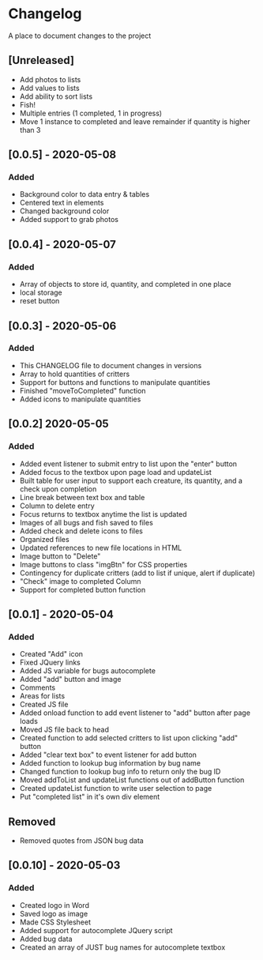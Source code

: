 # Changelog
A place to document changes to the project

## [Unreleased]
- Add photos to lists
- Add values to lists
- Add ability to sort lists
- Fish!
- Multiple entries (1 completed, 1 in progress)
- Move 1 instance to completed and leave remainder if quantity is higher than 3

## [0.0.5] - 2020-05-08
### Added
- Background color to data entry & tables
- Centered text in elements
- Changed background color
- Added support to grab photos

## [0.0.4] - 2020-05-07
### Added
- Array of objects to store id, quantity, and completed in one place
- local storage
- reset button

## [0.0.3] - 2020-05-06
### Added
- This CHANGELOG file to document changes in versions
- Array to hold quantities of critters
- Support for buttons and functions to manipulate quantities
- Finished "moveToCompleted" function
- Added icons to manipulate quantities

## [0.0.2] 2020-05-05
### Added
- Added event listener to submit entry to list upon the "enter" button
- Added focus to the textbox upon page load and updateList
- Built table for user input to support each creature, its quantity, and a check upon completion
- Line break between text box and table
- Column to delete entry
- Focus returns to textbox anytime the list is updated
- Images of all bugs and fish saved to files
- Added check and delete icons to files
- Organized files
- Updated references to new file locations in HTML
- Image button to "Delete"
- Image buttons to class "imgBtn" for CSS properties
- Contingency for duplicate critters (add to list if unique, alert if duplicate)
- "Check" image to completed Column
- Support for completed button function

## [0.0.1] - 2020-05-04
### Added
- Created "Add" icon
- Fixed JQuery links
- Added JS variable for bugs autocomplete
- Added "add" button and image
- Comments
- Areas for lists
- Created JS file
- Added onload function to add event listener to "add" button after page loads
- Moved JS file back to head
- Created function to add selected critters to list upon clicking "add" button
- Added "clear text box" to event listener for add button
- Added function to lookup bug information by bug name
- Changed function to lookup bug info to return only the bug ID
- Moved addToList and updateList functions out of addButton function
- Created updateList function to write user selection to page
- Put "completed list" in it's own div element
## Removed
- Removed quotes from JSON bug data


## [0.0.10] - 2020-05-03
### Added
- Created logo in Word
- Saved logo as image
- Made CSS Stylesheet
- Added support for autocomplete JQuery script
- Added bug data
- Created an array of JUST bug names for autocomplete textbox
